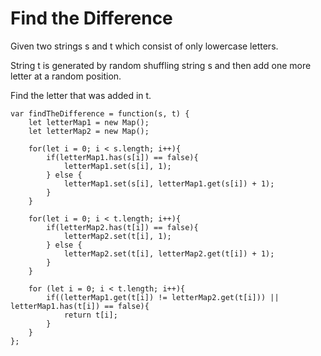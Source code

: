 # Find the Difference

Given two strings s and t which consist of only lowercase letters.

String t is generated by random shuffling string s and then add one more letter at a random position.

Find the letter that was added in t.

```
var findTheDifference = function(s, t) {
    let letterMap1 = new Map();
    let letterMap2 = new Map();

    for(let i = 0; i < s.length; i++){
        if(letterMap1.has(s[i]) == false){
            letterMap1.set(s[i], 1);   
        } else {
            letterMap1.set(s[i], letterMap1.get(s[i]) + 1);
        }
    }

    for(let i = 0; i < t.length; i++){
        if(letterMap2.has(t[i]) == false){
            letterMap2.set(t[i], 1);   
        } else {
            letterMap2.set(t[i], letterMap2.get(t[i]) + 1);
        }
    }

    for (let i = 0; i < t.length; i++){
        if((letterMap1.get(t[i]) != letterMap2.get(t[i])) || letterMap1.has(t[i]) == false){
            return t[i];
        }
    }
};
```

